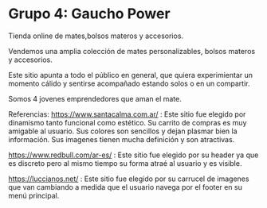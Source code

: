 # Grupo 4: Gaucho Power
Tienda online de mates,bolsos materos y accesorios.

Vendemos una amplia colección de mates personalizables, bolsos materos  y accesorios.

Este sitio apunta a todo el público en general, que quiera experimientar un momento cálido y  sentirse acompañado estando solos o en un compartir.  

Somos 4 jovenes emprendedores que aman el mate.

Referencias:
https://www.santacalma.com.ar/ : Este sitio fue elegido por dinamismo tanto funcional como estético. Su carrito de compras es muy amigable al usuario. Sus colores son sencillos y dejan plasmar bien la información. Sus imagenes tienen mucha definición y son atractivas.

https://www.redbull.com/ar-es/ : Este sitio fue elegido por su header ya que es discreto pero al mismo tiempo su forma atraé al usuario y es visible.

https://luccianos.net/ : Este sitio fue elegido por su carrucel  de imagenes que van cambiando a medida que el usuario navega por el footer en su menú principal.

